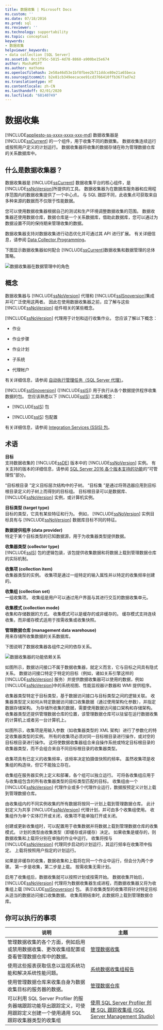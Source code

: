 ```yaml
---
title: 数据收集 | Microsoft Docs
ms.custom: ''
ms.date: 07/18/2016
ms.prod: sql
ms.reviewer: ''
ms.technology: supportability
ms.topic: conceptual
keywords:
- 数据收集
helpviewer_keywords:
- data collection [SQL Server]
ms.assetid: 0cc1f95c-5815-4d78-8868-a900be15e674
author: MashaMSFT
ms.author: mathoma
ms.openlocfilehash: 2e50a46d53e1bf8fbee2b711ddce80e21a65beca
ms.sourcegitcommit: b2e81cb349eecacee91cd3766410ffb3677ad7e2
ms.translationtype: HT
ms.contentlocale: zh-CN
ms.lasthandoff: 02/01/2020
ms.locfileid: "68140749"
---
```

# <a name="data-collection"></a>数据收集
[!INCLUDE[appliesto-ss-xxxx-xxxx-xxx-md](../../includes/appliesto-ss-xxxx-xxxx-xxx-md.md)]
  数据收集器是 [!INCLUDE[ssCurrent](../../includes/sscurrent-md.md)] 的一个组件，用于收集不同的数据集。 数据收集连续运行或按照用户定义的计划运行。 数据收集器将收集的数据存储在称为管理数据仓库的关系数据库中。  
  
## <a name="what-is-data-collector"></a>什么是数据收集器？ 
 数据收集器是 [!INCLUDE[ssCurrent](../../includes/sscurrent-md.md)] 数据收集平台的核心组件，是 [!INCLUDE[ssNoVersion](../../includes/ssnoversion-md.md)]所提供的工具。 数据收集器为在数据库服务器和应用程序范围内的数据收集提供了一个中心点。 与 SQL 跟踪不同，此收集点可获取来自多种来源的数据而不仅限于性能数据。  
  
 您可以使用数据收集器根据自己的测试和生产环境调整数据收集的范围。 数据收集器还使用数据仓库，数据仓库是一个关系数据库，借助此数据库，您可以通过为数据设置不同的保持期来管理收集的数据。  
  
 数据收集器支持对数据收集进行动态优化并可通过其 API 进行扩展。 有关详细信息，请参阅 [Data Collector Programming](https://msdn.microsoft.com/library/53b4752b-055d-4716-b2bc-75b4cce84101)。  
  
 下图显示数据收集器如何配合 [!INCLUDE[ssCurrent](../../includes/sscurrent-md.md)]数据收集和数据管理的总体策略。  
  
 ![数据收集器在数据管理中的角色](../../relational-databases/data-collection/media/datacollectorroleindatastrategy.gif "数据收集器在数据管理中的角色")  
  
## <a name="concepts"></a>概念  
 数据收集器与 [!INCLUDE[ssNoVersion](../../includes/ssnoversion-md.md)] 代理和 [!INCLUDE[ssISnoversion](../../includes/ssisnoversion-md.md)]集成并可广泛使用这两者。 因此在使用数据收集器之前，应了解与这些 [!INCLUDE[ssNoVersion](../../includes/ssnoversion-md.md)] 组件相关的某些概念。  
  
 [!INCLUDE[ssNoVersion](../../includes/ssnoversion-md.md)] 代理用于计划和运行收集作业。 您应该了解以下概念：  
  
-   作业  
  
-   作业步骤  
  
-   作业计划  
  
-   子系统  
  
-   代理帐户  
  
 有关详细信息，请参阅 [自动执行管理任务（SQL Server 代理）](https://msdn.microsoft.com/library/541ee5ac-2c9f-4b74-b4f0-13b7bd5920b0)。  
  
 [!INCLUDE[ssISnoversion](../../includes/ssisnoversion-md.md)] ([!INCLUDE[ssIS](../../includes/ssis-md.md)]) 用于执行从各个数据提供程序收集数据的包。 您应该熟悉以下 [!INCLUDE[ssIS](../../includes/ssis-md.md)] 工具和概念：  
  
-   [!INCLUDE[ssIS](../../includes/ssis-md.md)] 包  
  
-   [!INCLUDE[ssIS](../../includes/ssis-md.md)] 包配置  
  
 有关详细信息，请参阅 [Integration Services (SSIS) 包](../../integration-services/integration-services-ssis-packages.md)。  
  
## <a name="terminology"></a>术语  
 **目标**  
 支持数据收集的 [!INCLUDE[ssDE](../../includes/ssde-md.md)] 版本中的 [!INCLUDE[ssNoVersion](../../includes/ssnoversion-md.md)] 实例。 有关支持的版本的详细信息，请参阅 [SQL Server 2016 各个版本支持的功能](~/sql-server/editions-and-supported-features-for-sql-server-2016.md)的“可管理性”部分。  
  
 “目标根目录  ”定义目标层次结构中的子树。 “目标集  ”是通过将筛选器应用到目标根目录定义的子树上而得到的目标组。 目标根目录可以是数据库、[!INCLUDE[ssNoVersion](../../includes/ssnoversion-md.md)] 实例，或计算机实例。  
  
**目标类型 (target type)**  
 目标的类型，它具有某些特征和行为。 例如， [!INCLUDE[ssNoVersion](../../includes/ssnoversion-md.md)] 实例目标具有与 [!INCLUDE[ssNoVersion](../../includes/ssnoversion-md.md)] 数据库目标不同的特征。  
  
 **数据提供程序 (data provider)**  
 特定于某个目标类型的已知数据源，用于为收集器类型提供数据。  
  
**收集器类型 (collector type)**  
 [!INCLUDE[ssIS](../../includes/ssis-md.md)] 包的逻辑包装，该包提供收集数据和将数据上载到管理数据仓库的实际机制。  
  
 **收集项 (collection item)**  
 收集器类型的实例。 收集项是通过一组特定的输入属性并以特定的收集频率创建的。  
  
 **收集组 (collection set)**  
 一组收集项。 收集组是用户可以通过用户界面与其进行交互的数据收集单元。  
  
 **收集模式 (collection mode)**  
 收集和存储数据的方式。 收集模式可以是缓存的或非缓存的。 缓存模式支持连续收集，而非缓存模式适用于按需收集或收集快照。  
  
 **管理数据仓库 (management data warehouse)**  
 用来存储所收集数据的关系数据库。  
  
 下图说明了数据收集器各组件之间的依存关系。  
  
 ![数据收集器的功能依赖关系](../../relational-databases/data-collection/media/dc-functional-dependencies.gif "数据收集器的功能依赖关系")  
  
 如图所示，数据访问接口不属于数据收集器，就定义而言，它与目标之间具有隐式关系。 数据访问接口特定于特定的目标（例如，诸如关系引擎这样的 [!INCLUDE[ssNoVersion](../../includes/ssnoversion-md.md)] 服务）并提供数据收集器可以使用的数据，例如 [!INCLUDE[ssNoVersion](../../includes/ssnoversion-md.md)]中的系统视图、性能监视器计数器和 WMI 提供程序。  
  
 收集器类型特定于目标类型，基于数据访问接口与目标类型之间的逻辑关联。 收集器类型定义如何从特定数据访问接口收集数据（通过使用架构化参数），并指定数据存储架构。 为存储所收集的数据，需要使用数据访问接口架构和存储架构。 收集器类型还提供管理数据仓库的位置，该管理数据仓库可以驻留在运行数据收集的计算机上或者另一台计算机上。  
  
 如图所示，收集项是用输入参数（如收集器类型的 XML 架构）进行了参数化的特定收集器类型的实例。 所有的收集项必须对同一目标根目录进行操作，或对空的目标根目录进行操作。 这将使数据收集器组合来自操作系统或特定目标根目录的收集器类型，而不会组合来自不同目标根目录的收集器类型。  
  
 收集项具有已定义的收集频率，该频率决定拍摄值快照的频率。 虽然收集项是收集组的构造块，但它不能独立存在。  
  
 收集组在服务器实例上定义和部署，各个组可以独立运行。 可将各收集组应用于与收集组包含的所有收集器类型的目标类型匹配的目标。 收集组由一个 [!INCLUDE[ssNoVersion](../../includes/ssnoversion-md.md)] 代理作业或多个代理作业运行，数据按预定义计划上载到管理数据仓库。  
  
 由收集组内的不同实例收集的所有数据将按同一计划上载到管理数据仓库。 此计划定义为共享 [!INCLUDE[ssNoVersion](../../includes/ssnoversion-md.md)] 代理计划，并可由多个收集组使用。 收集组作为单个实体打开或关闭，收集项不能单独打开或关闭。  
  
 创建或更新收集组时，可以配置用于收集数据并将数据上载到管理数据仓库的收集模式。 计划的类型由收集类型（即缓存或非缓存）决定。 如果收集是缓存的，则数据收集和上载将分别在单独的作业中运行。 收集将按与 [!INCLUDE[ssNoVersion](../../includes/ssnoversion-md.md)] 代理同步启动的计划运行，其运行频率在收集项中指定。 上载将按照用户指定的计划运行。  
  
 如果是非缓存的收集，数据收集和上载将在同一个作业中运行，但会分为两个步骤。 第一步是收集，第二步是上载。 按需收集无需计划。  
  
 启用了收集组后，数据收集就可以按照计划或按需开始。 数据收集开始后， [!INCLUDE[ssNoVersion](../../includes/ssnoversion-md.md)] 代理将为数据收集器生成进程，而数据收集器又将为收集组上载 [!INCLUDE[ssISnoversion](../../includes/ssisnoversion-md.md)] 包。 表示收集类型的收集项将针对特定目标从适当的数据访问接口收集数据。 收集周期结束时, 此数据将上载到管理数据仓库。  
  
## <a name="things-you-can-do"></a>你可以执行的事项  
  
|说明|主题|  
|----------------------|-----------|  
|管理数据收集的各个方面，例如启用或禁用数据收集、更改收集组配置或查看管理数据仓库中的数据。|[管理数据收集](../../relational-databases/data-collection/manage-data-collection.md)|  
|使用这些报表获取信息以监视系统功能和解决系统性能问题。|[系统数据收集组报告](../../relational-databases/data-collection/system-data-collection-set-reports.md)|  
|使用管理数据仓库来收集自身为数据收集目标的服务器的数据。|[管理数据仓库](../../relational-databases/data-collection/management-data-warehouse.md)| 
|可以利用 SQL Server Profiler 的服务器端跟踪功能导出跟踪定义，可使用跟踪定义创建一个使用通用 SQL 跟踪收集器类型的收集组| [使用 SQL Server Profiler 创建 SQL 跟踪收集组 (SQL Server Management Studio)](use-sql-server-profiler-to-create-a-sql-trace-collection-set.md)
  
  

